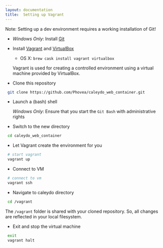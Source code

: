 ```yaml
---
layout: documentation
title:  Setting up Vagrant
---
```


Note: Setting up a dev environment requires a working installation of Git!

- *Windows Only*: Install [Git](http://git-scm.com/download/win)

- Install [Vagrant](http://www.vagrantup.com/) and [VirtualBox](https://www.virtualbox.org/)
    - OS X:  `brew cask install vagrant virtualbox`

  Vagrant is used for creating a controlled environment using a virtual machine provided by VirtualBox.

- Clone this repository

```bash
 git clone https://github.com/Phovea/caleydo_web_container.git
```

- Launch a (bash) shell
  
  *Windows Only*: Ensure that you start the `Git Bash` with administrative rights

- Switch to the new directory

```bash
 cd caleydo_web_container
```

- Let Vagrant create the environment for you

```bash
 # start vagrant
 vagrant up
```

- Connect to VM

```bash
 # connect to vm
 vagrant ssh
```

- Navigate to caleydo directory

```bash
 cd /vagrant
```

The `/vagrant` folder is shared with your cloned repository. So, all changes are reflected in your local filesystem.

- Exit and stop the virtual machine

```bash
 exit
 vagrant halt
```

